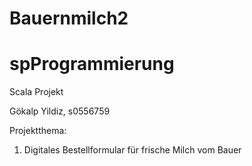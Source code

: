 # Bauernmilch2

# spProgrammierung
Scala Projekt

Gökalp Yildiz, s0556759

Projektthema:

1. Digitales Bestellformular für frische Milch vom Bauer
